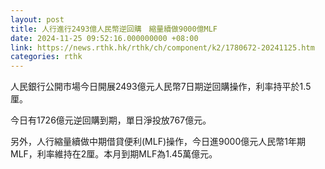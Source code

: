 ```yaml
---
layout: post
title: 人行進行2493億人民幣逆回購　縮量續做9000億MLF
date: 2024-11-25 09:52:16.000000000 +08:00
link: https://news.rthk.hk/rthk/ch/component/k2/1780672-20241125.htm
categories: rthk
---
```


人民銀行公開市場今日開展2493億元人民幣7日期逆回購操作，利率持平於1.5厘。

今日有1726億元逆回購到期，單日淨投放767億元。

另外，人行縮量續做中期借貸便利(MLF)操作，今日進9000億元人民幣1年期MLF，利率維持在2厘。本月到期MLF為1.45萬億元。
